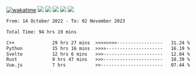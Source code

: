 [![wakatime](https://wakatime.com/badge/user/368879df-dc38-4b1a-86c4-8a2054a0e074.svg)](https://wakatime.com/@368879df-dc38-4b1a-86c4-8a2054a0e074)
<img src="https://img.shields.io/badge/Windows-0078D6?style=flat&logo=Windows&logoColor=white">
<img src="https://img.shields.io/badge/IntelliJ_IDEA-000000.svg?style=flat&logo=IntelliJ-IDEA&logoColor=white">
<img src="https://img.shields.io/badge/CLion-000000.svg?style=flat&logo=CLion&logoColor=white">
<img src="https://img.shields.io/badge/Visual_Studio_Code-007ACC?style=flat&logo=Visual-Studio-Code&logoColor=white">
<img src="https://img.shields.io/badge/Discord-5865F2?label=kano%233578&style=flat&logo=discord&logoColor=white">
<br>


<!--START_SECTION:waka-->

```txt
From: 14 October 2022 - To: 02 November 2023

Total Time: 94 hrs 19 mins

C++              29 hrs 27 mins  >>>>>>>>-----------------   31.24 %
Python           15 hrs 16 mins  >>>>---------------------   16.19 %
Svelte           12 hrs 6 mins   >>>----------------------   12.84 %
Rust             9 hrs 47 mins   >>>----------------------   10.39 %
Vue.js           7 hrs           >>-----------------------   07.44 %
```

<!--END_SECTION:waka-->
